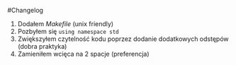#Changelog

1. Dodałem *Makefile* (unix friendly)
2. Pozbyłem się `using namespace std`
3. Zwiększyłem czytelność kodu poprzez dodanie dodatkowych odstępów (dobra praktyka)
4. Zamieniłem wcięca na 2 spacje (preferencja)

